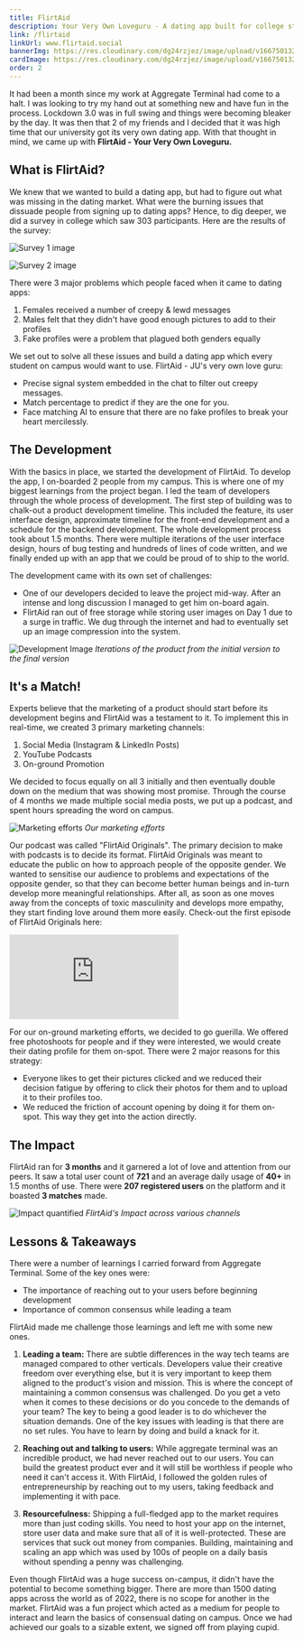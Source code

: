 ```yaml
---
title: FlirtAid
description: Your Very Own Loveguru - A dating app built for college students
link: /flirtaid
linkUrl: www.flirtaid.social
bannerImg: https://res.cloudinary.com/dg24rzjez/image/upload/v1667501321/personal-website/projects/flirtaid/banner.png
cardImage: https://res.cloudinary.com/dg24rzjez/image/upload/v1667501323/personal-website/projects/flirtaid/flirtaid.png
order: 2
---
```


It had been a month since my work at Aggregate Terminal had come to a halt. I was looking to try my hand out at something new and have fun in the process. Lockdown 3.0 was in full swing and things were becoming bleaker by the day. It was then that 2 of my friends and I decided that it was high time that our university got its very own dating app. With that thought in mind, we came up with **FlirtAid - Your Very Own Loveguru.**

## What is FlirtAid?

We knew that we wanted to build a dating app, but had to figure out what was missing in the dating market. What were the burning issues that dissuade people from signing up to dating apps? Hence, to dig deeper, we did a survey in college which saw 303 participants. Here are the results of the survey:

![Survey 1 image](https://res.cloudinary.com/dg24rzjez/image/upload/v1667502578/personal-website/projects/flirtaid/survey1.png)

![Survey 2 image](https://res.cloudinary.com/dg24rzjez/image/upload/v1667502578/personal-website/projects/flirtaid/survey2.png)

There were 3 major problems which people faced when it came to dating apps:

1. Females received a number of creepy & lewd messages
2. Males felt that they didn't have good enough pictures to add to their profiles
3. Fake profiles were a problem that plagued both genders equally

We set out to solve all these issues and build a dating app which every student on campus would want to use. FlirtAid - JU's very own love guru:

- Precise signal system embedded in the chat to filter out creepy messages.
- Match percentage to predict if they are the one for you.
- Face matching AI to ensure that there are no fake profiles to break your heart mercilessly.

## The Development

With the basics in place, we started the development of FlirtAid. To develop the app, I on-boarded 2 people from my campus. This is where one of my biggest learnings from the project began. I led the team of developers through the whole process of development. The first step of building was to chalk-out a product development timeline. This included the feature, its user interface design, approximate timeline for the front-end development and a schedule for the backend development. The whole development process took about 1.5 months. There were multiple iterations of the user interface design, hours of bug testing and hundreds of lines of code written, and we finally ended up with an app that we could be proud of to ship to the world.

The development came with its own set of challenges:

- One of our developers decided to leave the project mid-way. After an intense and long discussion I managed to get him on-board again.
- FlirtAid ran out of free storage while storing user images on Day 1 due to a surge in traffic. We dug through the internet and had to eventually set up an image compression into the system.

![Development Image](https://res.cloudinary.com/dg24rzjez/image/upload/v1667499954/personal-website/projects/flirtaid/dev.svg)
_Iterations of the product from the initial version to the final version_

## It's a Match!

Experts believe that the marketing of a product should start before its development begins and FlirtAid was a testament to it. To implement this in real-time, we created 3 primary marketing channels:

1. Social Media (Instagram & LinkedIn Posts)
2. YouTube Podcasts
3. On-ground Promotion

We decided to focus equally on all 3 initially and then eventually double down on the medium that was showing most promise. Through the course of 4 months we made multiple social media posts, we put up a podcast, and spent hours spreading the word on campus.

![Marketing efforts](https://res.cloudinary.com/dg24rzjez/image/upload/v1667499954/personal-website/projects/flirtaid/marketing.svg)
_Our marketing efforts_

Our podcast was called "FlirtAid Originals". The primary decision to make with podcasts is to decide its format. FlirtAid Originals was meant to educate the public on how to approach people of the opposite gender. We wanted to sensitise our audience to problems and expectations of the opposite gender, so that they can become better human beings and in-turn develop more meaningful relationships. After all, as soon as one moves away from the concepts of toxic masculinity and develops more empathy, they start finding love around them more easily. Check-out the first episode of FlirtAid Originals here:

<div style="position: relative; width: 100%;">
<iframe style="margin: auto;" src="https://www.youtube.com/embed/7E0VdUNPS0I" title="YouTube video player" frameborder="0" allow="accelerometer; autoplay; clipboard-write; encrypted-media; gyroscope; picture-in-picture" allowfullscreen></iframe>
</div>

For our on-ground marketing efforts, we decided to go guerilla. We offered free photoshoots for people and if they were interested, we would create their dating profile for them on-spot. There were 2 major reasons for this strategy:

- Everyone likes to get their pictures clicked and we reduced their decision fatigue by offering to click their photos for them and to upload it to their profiles too.
- We reduced the friction of account opening by doing it for them on-spot. This way they get into the action directly.

## The Impact

FlirtAid ran for **3 months** and it garnered a lot of love and attention from our peers. It saw a total user count of **721** and an average daily usage of **40+** in 1.5 months of use. There were **207 registered users** on the platform and it boasted **3 matches** made.

![Impact quantified](https://res.cloudinary.com/dg24rzjez/image/upload/v1667499954/personal-website/projects/flirtaid/impact.svg)
_FlirtAid's Impact across various channels_

## Lessons & Takeaways

There were a number of learnings I carried forward from Aggregate Terminal. Some of the key ones were:

- The importance of reaching out to your users before beginning development
- Importance of common consensus while leading a team

FlirtAid made me challenge those learnings and left me with some new ones.

1. **Leading a team:** There are subtle differences in the way tech teams are managed compared to other verticals. Developers value their creative freedom over everything else, but it is very important to keep them aligned to the product's vision and mission. This is where the concept of maintaining a common consensus was challenged. Do you get a veto when it comes to these decisions or do you concede to the demands of your team? The key to being a good leader is to do whichever the situation demands. One of the key issues with leading is that there are no set rules. You have to learn by doing and build a knack for it.

2. **Reaching out and talking to users:** While aggregate terminal was an incredible product, we had never reached out to our users. You can build the greatest product ever and it will still be worthless if people who need it can't access it. With FlirtAid, I followed the golden rules of entrepreneurship by reaching out to my users, taking feedback and implementing it with pace.

3. **Resourcefulness:** Shipping a full-fledged app to the market requires more than just coding skills. You need to host your app on the internet, store user data and make sure that all of it is well-protected. These are services that suck out money from companies. Building, maintaining and scaling an app which was used by 100s of people on a daily basis without spending a penny was challenging.

Even though FlirtAid was a huge success on-campus, it didn't have the potential to become something bigger. There are more than 1500 dating apps across the world as of 2022, there is no scope for another in the market. FlirtAid was a fun project which acted as a medium for people to interact and learn the basics of consensual dating on campus. Once we had achieved our goals to a sizable extent, we signed off from playing cupid.
